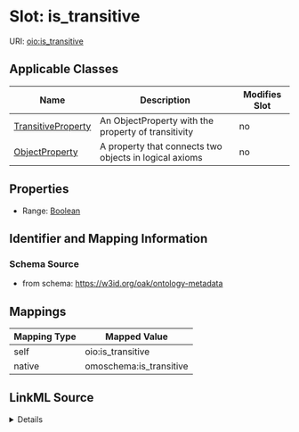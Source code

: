 

# Slot: is_transitive



URI: [oio:is_transitive](http://www.geneontology.org/formats/oboInOwl#is_transitive)



<!-- no inheritance hierarchy -->





## Applicable Classes

| Name | Description | Modifies Slot |
| --- | --- | --- |
| [TransitiveProperty](TransitiveProperty.md) | An ObjectProperty with the property of transitivity |  no  |
| [ObjectProperty](ObjectProperty.md) | A property that connects two objects in logical axioms |  no  |







## Properties

* Range: [Boolean](Boolean.md)





## Identifier and Mapping Information







### Schema Source


* from schema: https://w3id.org/oak/ontology-metadata




## Mappings

| Mapping Type | Mapped Value |
| ---  | ---  |
| self | oio:is_transitive |
| native | omoschema:is_transitive |




## LinkML Source

<details>
```yaml
name: is_transitive
deprecated: deprecated oboInOwl property
from_schema: https://w3id.org/oak/ontology-metadata
deprecated_element_has_exact_replacement: TransitiveProperty
rank: 1000
slot_uri: oio:is_transitive
alias: is_transitive
domain_of:
- ObjectProperty
range: boolean

```
</details>